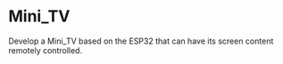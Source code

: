 # Mini_TV
Develop a Mini_TV based on the ESP32 that can have its screen content remotely controlled.
